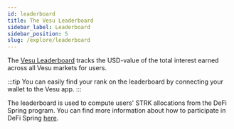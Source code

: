 ```yaml
---
id: leaderboard
title: The Vesu Leaderboard
sidebar_label: Leaderboard
sidebar_position: 5
slug: /explore/leaderboard
---
```


The [Vesu Leaderboard](https://vesu.xyz/leaderboard) tracks the USD-value of the total interest earned across all Vesu markets for users.

:::tip
You can easily find your rank on the leaderboard by connecting your wallet to the Vesu app.
:::

The leaderboard is used to compute users' STRK allocations from the DeFi Spring program. You can find more information about how to participate in DeFi Spring [here](./defi-spring.md).